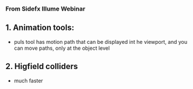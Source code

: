 ### From Sidefx Illume Webinar
## 1. Animation tools:
- puls tool has motion path that can be displayed int he viewport, and you can move paths, only at the object level
## 2. Higfield colliders
- much faster
